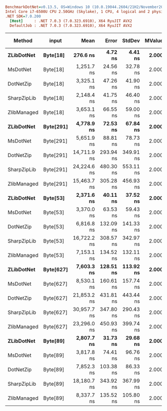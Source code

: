 ``` ini

BenchmarkDotNet=v0.13.5, OS=Windows 10 (10.0.19044.2604/21H2/November2021Update)
Intel Core i7-6500U CPU 2.50GHz (Skylake), 1 CPU, 4 logical and 2 physical cores
.NET SDK=7.0.200
  [Host]     : .NET 7.0.3 (7.0.323.6910), X64 RyuJIT AVX2
  DefaultJob : .NET 7.0.3 (7.0.323.6910), X64 RyuJIT AVX2


```
|           Method |     input |        Mean |     Error |    StdDev | MValue |  Ratio | RatioSD |    Gen0 | Allocated | Alloc Ratio |
|----------------- |---------- |------------:|----------:|----------:|-------:|-------:|--------:|--------:|----------:|------------:|
|       **ZLibDotNet** |  **Byte[18]** |    **276.6 ns** |   **4.72 ns** |   **4.41 ns** |  **2.000** |   **1.00** |    **0.00** |       **-** |         **-** |          **NA** |
|          MsDotNet |  Byte[18] |  1,251.7 ns |  24.56 ns |  32.78 ns |  2.000 |   4.54 |    0.11 |  0.1526 |     320 B |          NA |
|        DotNetZip |  Byte[18] |  3,325.1 ns |  47.26 ns |  41.90 ns |  2.000 |  12.01 |    0.26 | 24.0936 |   50736 B |          NA |
|      SharpZipLib |  Byte[18] |  2,148.4 ns |  41.75 ns |  46.40 ns |  2.000 |   7.78 |    0.23 | 15.6250 |   33000 B |          NA |
|      ZlibManaged |  Byte[18] |  3,653.1 ns |  66.55 ns |  59.00 ns |  2.000 |  13.19 |    0.30 | 24.6887 |   51928 B |          NA |
|       **ZLibDotNet** | **Byte[291]** |  **4,778.9 ns** |  **72.53 ns** |  **67.84 ns** |  **2.000** |  **17.28** |    **0.43** |       **-** |         **-** |          **NA** |
|          MsDotNet | Byte[291] |  5,651.9 ns |  88.81 ns |  78.73 ns |  2.000 |  20.41 |    0.48 |  0.1526 |     320 B |          NA |
|        DotNetZip | Byte[291] | 14,711.9 ns | 293.94 ns | 349.91 ns |  2.000 |  53.22 |    1.79 | 25.2991 |   53488 B |          NA |
|      SharpZipLib | Byte[291] | 24,224.6 ns | 480.30 ns | 553.11 ns |  2.000 |  87.96 |    2.24 | 17.5171 |   37288 B |          NA |
|      ZlibManaged | Byte[291] | 15,463.7 ns | 305.28 ns | 456.93 ns |  2.000 |  56.12 |    1.80 | 26.3062 |   55320 B |          NA |
|       **ZLibDotNet** |  **Byte[53]** |  **2,371.6 ns** |  **40.11 ns** |  **37.52 ns** |  **2.000** |   **8.58** |    **0.20** |       **-** |         **-** |          **NA** |
|          MsDotNet |  Byte[53] |  3,370.0 ns |  63.53 ns |  59.43 ns |  2.000 |  12.19 |    0.31 |  0.1526 |     320 B |          NA |
|        DotNetZip |  Byte[53] |  6,816.8 ns | 132.09 ns | 141.33 ns |  2.000 |  24.74 |    0.66 | 25.3143 |   53448 B |          NA |
|      SharpZipLib |  Byte[53] | 16,722.2 ns | 308.57 ns | 342.97 ns |  2.000 |  60.42 |    1.81 | 17.5171 |   37288 B |          NA |
|      ZlibManaged |  Byte[53] |  7,153.1 ns | 134.52 ns | 132.11 ns |  2.000 |  25.86 |    0.69 | 26.3138 |   55280 B |          NA |
|       **ZLibDotNet** | **Byte[627]** |  **7,603.3 ns** | **128.51 ns** | **113.92 ns** |  **2.000** |  **27.46** |    **0.70** |       **-** |         **-** |          **NA** |
|          MsDotNet | Byte[627] |  8,530.1 ns | 160.61 ns | 157.74 ns |  2.000 |  30.82 |    0.64 |  0.1526 |     320 B |          NA |
|        DotNetZip | Byte[627] | 21,853.2 ns | 431.81 ns | 443.44 ns |  2.000 |  78.88 |    2.00 | 25.2991 |   53528 B |          NA |
|      SharpZipLib | Byte[627] | 30,957.7 ns | 347.80 ns | 290.43 ns |  2.000 | 111.88 |    2.13 | 17.5171 |   37288 B |          NA |
|      ZlibManaged | Byte[627] | 23,296.0 ns | 450.93 ns | 399.74 ns |  2.000 |  84.12 |    2.23 | 26.3062 |   55896 B |          NA |
|       **ZLibDotNet** |  **Byte[89]** |  **2,807.7 ns** |  **31.73 ns** |  **29.68 ns** |  **2.000** |  **10.16** |    **0.24** |       **-** |         **-** |          **NA** |
|          MsDotNet |  Byte[89] |  3,817.8 ns |  74.41 ns |  96.76 ns |  2.000 |  13.74 |    0.44 |  0.1526 |     320 B |          NA |
|        DotNetZip |  Byte[89] |  7,852.3 ns | 103.38 ns |  86.33 ns |  2.000 |  28.38 |    0.56 | 25.3143 |   53472 B |          NA |
|      SharpZipLib |  Byte[89] | 18,180.7 ns | 343.92 ns | 367.99 ns |  2.000 |  65.89 |    1.73 | 17.5171 |   37288 B |          NA |
|      ZlibManaged |  Byte[89] |  8,337.7 ns | 135.52 ns | 105.80 ns |  2.000 |  30.15 |    0.50 | 26.3062 |   55304 B |          NA |
